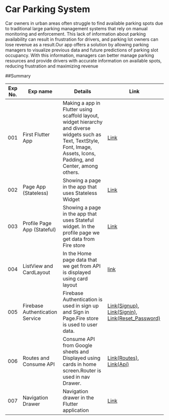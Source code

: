 # Car Parking System

Car owners in urban areas often struggle to find available parking spots due to traditional large parking management systems that rely on manual monitoring and enforcement. This lack of information about parking availability can result in frustration for drivers, and parking lot owners can lose revenue as a result.Our app offers a solution by allowing parking managers to visualize previous data and future predictions of parking slot occupancy. With this information, managers can better manage parking resources and provide drivers with accurate information on available spots, reducing frustration and maximizing revenue

##Summary

| Exp No. | Exp name | Details| Link|
| --- | --- | --- | --- |
| 001 | First Flutter App | Making a app in Flutter using scaffold layout, widget hierarchy and diverse widgets such as Text, TextStyle, Font, Image, Assets, Icons, Padding, and Center, among others. | [Link](https://github.com/shreyash112002/Flutter_App/blob/main/lib/homescreen.dart) |
| 002 | Page App (Stateless) | Showing a page in the app that uses Stateless Widget | [Link](https://github.com/shreyash112002/Flutter_App/blob/main/lib/main.dart) |
| 003 | Profile Page App (Stateful) | Showing a page in the app that uses Stateful widget. In the profile page we get data from Fire store  | [Link](https://github.com/shreyash112002/Flutter_App/blob/main/lib/profilepage.dart) |
| 004 | ListView and CardLayout | In the Home page data that we get from API is displayed using card layout  | [link](https://github.com/shreyash112002/Flutter_App/blob/main/lib/homescreen.dart) |
| 005 | Firebase Authentication Service | Firebase Authentication is used in sign up and Sign in Page.Fire store is used to user data. | [Link(Signup)](https://github.com/shreyash112002/Flutter_App/blob/main/lib/signup_screen.dart), [Link(Signin)](https://github.com/shreyash112002/Flutter_App/blob/main/lib/SigninScreen.dart), [Link(Reset_Password)](https://github.com/shreyash112002/Flutter_App/blob/main/lib/resetpassword.dart) |
| 006 | Routes and Consume API | Consume API from Google sheets and Displayed using cards in home screen.Router is  used in nav Drawer. | [Link(Routes)](https://github.com/shreyash112002/Flutter_App/blob/main/lib/NavBar.dart), [Link(Api)](https://github.com/shreyash112002/Flutter_App/blob/main/lib/homescreen.dart) |
| 007 | Navigation Drawer | Navigation drawer in the Flutter application | [Link](https://github.com/shreyash112002/Flutter_App/blob/main/lib/NavBar.dart) |


